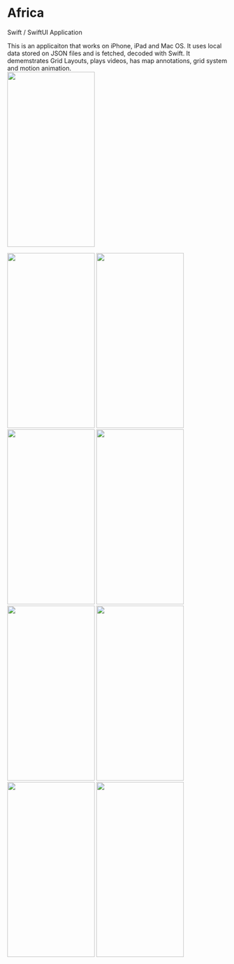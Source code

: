# Africa
Swift / SwiftUI Application

This is an applicaiton that works on iPhone, iPad and Mac OS. It uses local data stored on JSON files and is fetched, decoded with Swift.
It dememstrates Grid Layouts, plays videos, has map annotations, grid system and motion animation.
<br>
<img src="https://user-images.githubusercontent.com/30294372/123526418-635a3d80-d69d-11eb-9b40-d311964f8ed6.png" data-canonical-src="https://user-images.githubusercontent.com/30294372/123526418-635a3d80-d69d-11eb-9b40-d311964f8ed6.png" width="200" height="400" />

<img src="https://user-images.githubusercontent.com/30294372/123526420-65240100-d69d-11eb-952b-903bc6d11d40.png" data-canonical-src="https://user-images.githubusercontent.com/30294372/123526420-65240100-d69d-11eb-952b-903bc6d11d40.png" width="200" height="400" />
<img src="https://user-images.githubusercontent.com/30294372/123526421-66edc480-d69d-11eb-84d3-f019989aa9f7.png" data-canonical-src="https://user-images.githubusercontent.com/30294372/123526421-66edc480-d69d-11eb-84d3-f019989aa9f7.png" width="200" height="400" />
<img src="https://user-images.githubusercontent.com/30294372/123526423-68b78800-d69d-11eb-83af-8e53771d17f4.png" data-canonical-src="https://user-images.githubusercontent.com/30294372/123526423-68b78800-d69d-11eb-83af-8e53771d17f4.png" width="200" height="400" />
<img src="https://user-images.githubusercontent.com/30294372/123526424-6bb27880-d69d-11eb-97f4-840bdb8ab7f8.png" data-canonical-src="" width="200" height="400" />
<img src="https://user-images.githubusercontent.com/30294372/123526425-6d7c3c00-d69d-11eb-9d2c-f86e1dba763b.png" data-canonical-src="https://user-images.githubusercontent.com/30294372/123526425-6d7c3c00-d69d-11eb-9d2c-f86e1dba763b.png" width="200" height="400" />
<img src="https://user-images.githubusercontent.com/30294372/123526426-6e14d280-d69d-11eb-8cfa-e05e185e3c4e.png" data-canonical-src="https://user-images.githubusercontent.com/30294372/123526426-6e14d280-d69d-11eb-8cfa-e05e185e3c4e.png" width="200" height="400" />
<img src="https://user-images.githubusercontent.com/30294372/123526427-6f45ff80-d69d-11eb-8e4e-710034806046.png" data-canonical-src="https://user-images.githubusercontent.com/30294372/123526427-6f45ff80-d69d-11eb-8e4e-710034806046.png" width="200" height="400" />
<img src="https://user-images.githubusercontent.com/30294372/123526428-71a85980-d69d-11eb-809a-274cf3b3d6cc.png" data-canonical-src="https://user-images.githubusercontent.com/30294372/123526428-71a85980-d69d-11eb-809a-274cf3b3d6cc.png" width="200" height="400" />

